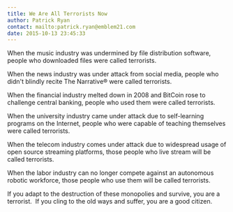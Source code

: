 ```yaml
---
title: We Are All Terrorists Now
author: Patrick Ryan
contact: mailto:patrick.ryan@emblem21.com
date: 2015-10-13 23:45:33
---
```


When the music industry was undermined by file distribution software, people who downloaded files were called terrorists.

When the news industry was under attack from social media, people who didn't blindly recite The Narrative® were called terrorists.

When the financial industry melted down in 2008 and BitCoin rose to challenge central banking, people who used them were called terrorists.

When the university industry came under attack due to self-learning programs on the Internet, people who were capable of teaching themselves were called terrorists.

When the telecom industry comes under attack due to widespread usage of open source streaming platforms, those people who live stream will be called terrorists.

When the labor industry can no longer compete against an autonomous robotic workforce, those people who use them will be called terrorists.

If you adapt to the destruction of these monopolies and survive, you are a terrorist.  If you cling to the old ways and suffer, you are a good citizen.